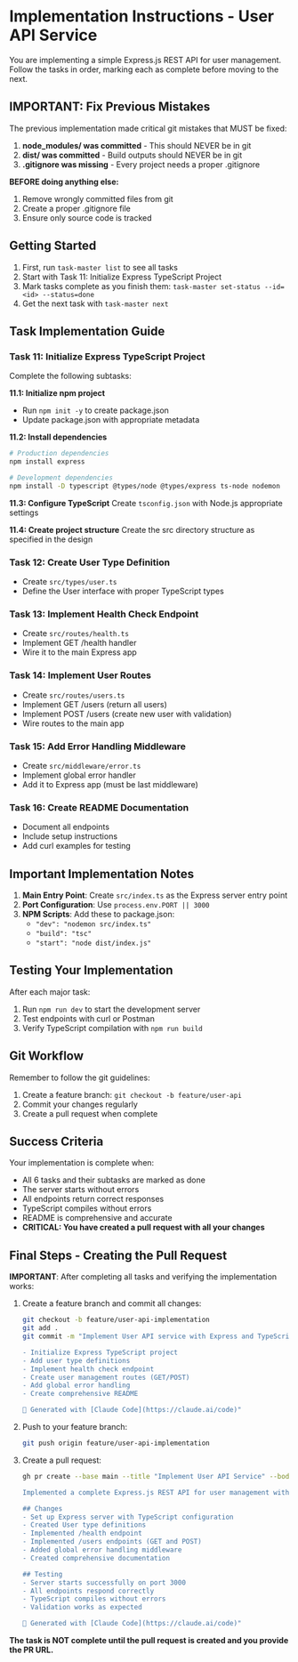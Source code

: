 # Implementation Instructions - User API Service

You are implementing a simple Express.js REST API for user management. Follow the tasks in order, marking each as complete before moving to the next.

## IMPORTANT: Fix Previous Mistakes

The previous implementation made critical git mistakes that MUST be fixed:
1. **node_modules/ was committed** - This should NEVER be in git
2. **dist/ was committed** - Build outputs should NEVER be in git  
3. **.gitignore was missing** - Every project needs a proper .gitignore

**BEFORE doing anything else:**
1. Remove wrongly committed files from git
2. Create a proper .gitignore file
3. Ensure only source code is tracked

## Getting Started

1. First, run `task-master list` to see all tasks
2. Start with Task 11: Initialize Express TypeScript Project
3. Mark tasks complete as you finish them: `task-master set-status --id=<id> --status=done`
4. Get the next task with `task-master next`

## Task Implementation Guide

### Task 11: Initialize Express TypeScript Project

Complete the following subtasks:

**11.1: Initialize npm project**
- Run `npm init -y` to create package.json
- Update package.json with appropriate metadata

**11.2: Install dependencies**
```bash
# Production dependencies
npm install express

# Development dependencies
npm install -D typescript @types/node @types/express ts-node nodemon
```

**11.3: Configure TypeScript**
Create `tsconfig.json` with Node.js appropriate settings

**11.4: Create project structure**
Create the src directory structure as specified in the design

### Task 12: Create User Type Definition

- Create `src/types/user.ts`
- Define the User interface with proper TypeScript types

### Task 13: Implement Health Check Endpoint

- Create `src/routes/health.ts`
- Implement GET /health handler
- Wire it to the main Express app

### Task 14: Implement User Routes

- Create `src/routes/users.ts`
- Implement GET /users (return all users)
- Implement POST /users (create new user with validation)
- Wire routes to the main app

### Task 15: Add Error Handling Middleware

- Create `src/middleware/error.ts`
- Implement global error handler
- Add it to Express app (must be last middleware)

### Task 16: Create README Documentation

- Document all endpoints
- Include setup instructions
- Add curl examples for testing

## Important Implementation Notes

1. **Main Entry Point**: Create `src/index.ts` as the Express server entry point
2. **Port Configuration**: Use `process.env.PORT || 3000`
3. **NPM Scripts**: Add these to package.json:
   - `"dev": "nodemon src/index.ts"`
   - `"build": "tsc"`
   - `"start": "node dist/index.js"`

## Testing Your Implementation

After each major task:
1. Run `npm run dev` to start the development server
2. Test endpoints with curl or Postman
3. Verify TypeScript compilation with `npm run build`

## Git Workflow

Remember to follow the git guidelines:
1. Create a feature branch: `git checkout -b feature/user-api`
2. Commit your changes regularly
3. Create a pull request when complete

## Success Criteria

Your implementation is complete when:
- All 6 tasks and their subtasks are marked as done
- The server starts without errors
- All endpoints return correct responses
- TypeScript compiles without errors
- README is comprehensive and accurate
- **CRITICAL: You have created a pull request with all your changes**

## Final Steps - Creating the Pull Request

**IMPORTANT**: After completing all tasks and verifying the implementation works:

1. Create a feature branch and commit all changes:
   ```bash
   git checkout -b feature/user-api-implementation
   git add .
   git commit -m "Implement User API service with Express and TypeScript
   
   - Initialize Express TypeScript project
   - Add user type definitions
   - Implement health check endpoint
   - Create user management routes (GET/POST)
   - Add global error handling
   - Create comprehensive README
   
   🤖 Generated with [Claude Code](https://claude.ai/code)"
   ```

2. Push to your feature branch:
   ```bash
   git push origin feature/user-api-implementation
   ```

3. Create a pull request:
   ```bash
   gh pr create --base main --title "Implement User API Service" --body "## Summary
   
   Implemented a complete Express.js REST API for user management with TypeScript.
   
   ## Changes
   - Set up Express server with TypeScript configuration
   - Created User type definitions
   - Implemented /health endpoint
   - Implemented /users endpoints (GET and POST)
   - Added global error handling middleware
   - Created comprehensive documentation
   
   ## Testing
   - Server starts successfully on port 3000
   - All endpoints respond correctly
   - TypeScript compiles without errors
   - Validation works as expected
   
   🤖 Generated with [Claude Code](https://claude.ai/code)"
   ```

**The task is NOT complete until the pull request is created and you provide the PR URL.**